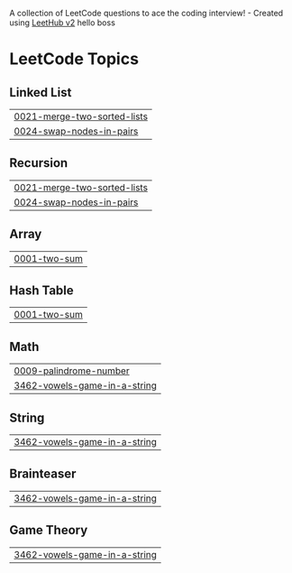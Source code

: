 A collection of LeetCode questions to ace the coding interview! - Created using [LeetHub v2](https://github.com/arunbhardwaj/LeetHub-2.0)
hello boss

<!---LeetCode Topics Start-->
# LeetCode Topics
## Linked List
|  |
| ------- |
| [0021-merge-two-sorted-lists](https://github.com/Raifulalam/leetcode/tree/master/0021-merge-two-sorted-lists) |
| [0024-swap-nodes-in-pairs](https://github.com/Raifulalam/leetcode/tree/master/0024-swap-nodes-in-pairs) |
## Recursion
|  |
| ------- |
| [0021-merge-two-sorted-lists](https://github.com/Raifulalam/leetcode/tree/master/0021-merge-two-sorted-lists) |
| [0024-swap-nodes-in-pairs](https://github.com/Raifulalam/leetcode/tree/master/0024-swap-nodes-in-pairs) |
## Array
|  |
| ------- |
| [0001-two-sum](https://github.com/Raifulalam/leetcode/tree/master/0001-two-sum) |
## Hash Table
|  |
| ------- |
| [0001-two-sum](https://github.com/Raifulalam/leetcode/tree/master/0001-two-sum) |
## Math
|  |
| ------- |
| [0009-palindrome-number](https://github.com/Raifulalam/leetcode/tree/master/0009-palindrome-number) |
| [3462-vowels-game-in-a-string](https://github.com/Raifulalam/leetcode/tree/master/3462-vowels-game-in-a-string) |
## String
|  |
| ------- |
| [3462-vowels-game-in-a-string](https://github.com/Raifulalam/leetcode/tree/master/3462-vowels-game-in-a-string) |
## Brainteaser
|  |
| ------- |
| [3462-vowels-game-in-a-string](https://github.com/Raifulalam/leetcode/tree/master/3462-vowels-game-in-a-string) |
## Game Theory
|  |
| ------- |
| [3462-vowels-game-in-a-string](https://github.com/Raifulalam/leetcode/tree/master/3462-vowels-game-in-a-string) |
<!---LeetCode Topics End-->
